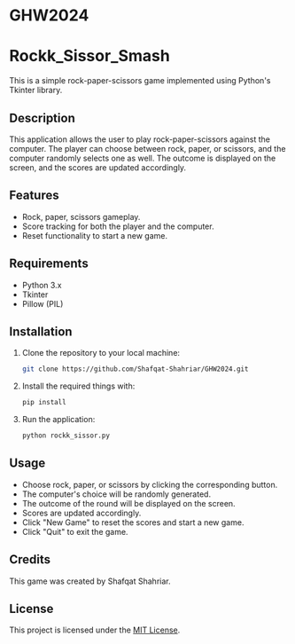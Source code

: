 # GHW2024

# Rockk_Sissor_Smash

This is a simple rock-paper-scissors game implemented using Python's Tkinter library.

## Description

This application allows the user to play rock-paper-scissors against the computer. The player can choose between rock, paper, or scissors, and the computer randomly selects one as well. The outcome is displayed on the screen, and the scores are updated accordingly.

## Features

- Rock, paper, scissors gameplay.
- Score tracking for both the player and the computer.
- Reset functionality to start a new game.

## Requirements

- Python 3.x
- Tkinter
- Pillow (PIL)

## Installation

1. Clone the repository to your local machine:

    ```bash
    git clone https://github.com/Shafqat-Shahriar/GHW2024.git
    ```

2. Install the required things with:

    ```bash
    pip install 
    ```

3. Run the application:

    ```bash
    python rockk_sissor.py
    ```

## Usage

- Choose rock, paper, or scissors by clicking the corresponding button.
- The computer's choice will be randomly generated.
- The outcome of the round will be displayed on the screen.
- Scores are updated accordingly.
- Click "New Game" to reset the scores and start a new game.
- Click "Quit" to exit the game.

## Credits

This game was created by Shafqat Shahriar.

## License

This project is licensed under the [MIT License](LICENSE).
